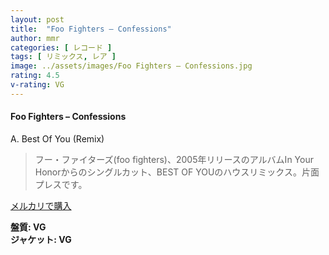 ```yaml
---
layout: post
title:  "Foo Fighters – Confessions"
author: mmr
categories: [ レコード ]
tags: [ リミックス, レア ]
image: ../assets/images/Foo Fighters – Confessions.jpg
rating: 4.5
v-rating: VG
---
```


#### Foo Fighters – Confessions

A. Best Of You (Remix)


> フー・ファイターズ(foo fighters)、2005年リリースのアルバムIn Your Honorからのシングルカット、BEST OF YOUのハウスリミックス。片面プレスです。

[メルカリで購入](https://jp.mercari.com/item/m26337684747)

<div class="mt-4 mb-4 d-flex align-items-center">
<strong class="mr-1">盤質: VG</strong>
</div>
<div class="mt-4 mb-4 d-flex align-items-center">
<strong class="mr-1">ジャケット: VG</strong>
</div>
